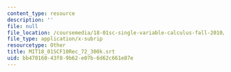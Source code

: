 ```yaml
---
content_type: resource
description: ''
file: null
file_location: /coursemedia/18-01sc-single-variable-calculus-fall-2010/bb47016043f89b62e07b6d62c661e87e_MIT18_01SCF10Rec_72_300k.srt
file_type: application/x-subrip
resourcetype: Other
title: MIT18_01SCF10Rec_72_300k.srt
uid: bb470160-43f8-9b62-e07b-6d62c661e87e
---
```

